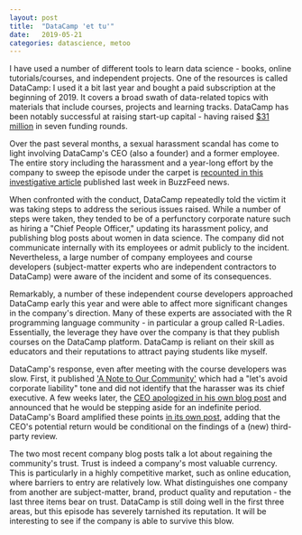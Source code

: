 ```yaml
---
layout: post
title:  "DataCamp 'et tu'"
date:   2019-05-21
categories: datascience, metoo
---
```

I have used a number of different tools to learn data science - books, online tutorials/courses, and independent projects. One of the resources is called DataCamp: I used it a bit last year and bought a paid subscription at the beginning of 2019. It covers a broad swath of data-related topics with materials that include courses, projects and learning tracks. DataCamp has been notably successful at raising start-up capital - having raised [$31 million](https://www.crunchbase.com/organization/data-camp/funding_rounds/funding_rounds_list#section-funding-rounds) in seven funding rounds.

Over the past several months, a sexual harassment scandal has come to light involving DataCamp's CEO (also a founder) and a former employee. The entire story including the harassment and a year-long effort by the company to sweep the episode under the carpet is [recounted in this investigative article](https://www.buzzfeednews.com/article/daveyalba/datacamp-sexual-harassment-metoo-tech-startup) published last week in BuzzFeed news.

When confronted with the conduct, DataCamp repeatedly told the victim it  was taking steps to address the serious issues raised. While a number of steps were taken, they tended to be of a perfunctory corporate nature such as hiring a "Chief People Officer," updating its harassment policy, and publishing blog posts about women in data science. The company did not communicate internally with its employees or admit publicly to the incident. Nevertheless, a large number of company employees and course developers (subject-matter experts who are independent contractors to DataCamp) were aware of the incident and some of its consequences.

Remarkably, a number of these independent course developers approached DataCamp early this year and were able to affect more significant changes in the company's direction. Many of these experts are associated with the R programming language community - in particular a group called R-Ladies. Essentially, the leverage they have over the company is that they publish courses on the DataCamp platform. DataCamp is reliant on their skill as educators and their reputations to attract paying students like myself.

DataCamp's response, even after meeting with the course developers was slow. First, it published ['A Note to Our Community'](https://www.datacamp.com/community/blog/note-to-our-community) which had a "let's avoid corporate liability" tone and did not identify that the harasser was its chief executive. A few weeks later, the [CEO apologized in his own blog post](https://www.datacamp.com/community/blog/apology) and announced that he would be stepping aside for an indefinite period. DataCamp's Board amplified these points [in its own post](https://www.datacamp.com/community/blog/board-update), adding that the CEO's potential return would be conditional on the findings of a (new) third-party review.

The two most recent company blog posts talk a lot about regaining the community's trust. Trust is indeed a company's most valuable currency. This is particularly in a highly competitive market, such as online education, where barriers to entry are relatively low. What distinguishes one company from another are subject-matter, brand, product quality and reputation - the last three items bear on trust. DataCamp is still doing well in the first three areas, but this episode has severely tarnished its reputation. It will be interesting to see if the company is able to survive this blow.
